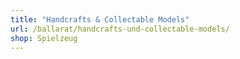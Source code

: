 ```yaml
---
title: "Handcrafts & Collectable Models"
url: /ballarat/handcrafts-und-collectable-models/
shop: Spielzeug
---
```

